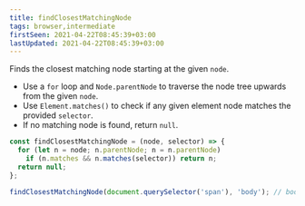 ```yaml
---
title: findClosestMatchingNode
tags: browser,intermediate
firstSeen: 2021-04-22T08:45:39+03:00
lastUpdated: 2021-04-22T08:45:39+03:00
---
```


Finds the closest matching node starting at the given `node`.

- Use a `for` loop and `Node.parentNode` to traverse the node tree upwards from the given `node`.
- Use `Element.matches()` to check if any given element node matches the provided `selector`.
- If no matching node is found, return `null`.

```js
const findClosestMatchingNode = (node, selector) => {
  for (let n = node; n.parentNode; n = n.parentNode)
    if (n.matches && n.matches(selector)) return n;
  return null;
};
```

```js
findClosestMatchingNode(document.querySelector('span'), 'body'); // body
```

